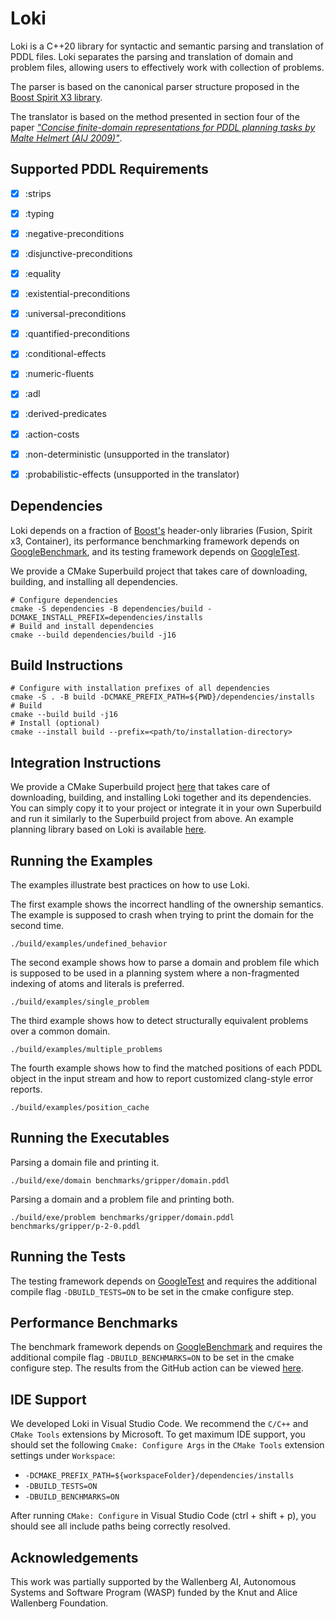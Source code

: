 # Loki

Loki is a C++20 library for syntactic and semantic parsing and translation of PDDL files. Loki separates the parsing and translation of domain and problem files, allowing users to effectively work with collection of problems. 

The parser is based on the canonical parser structure proposed in the [Boost Spirit X3 library](https://beta.boost.org/doc/libs/1_82_0/libs/spirit/doc/x3/html/spirit_x3/tutorials/rexpr.html).

The translator is based on the method presented in section four of the paper [*"Concise finite-domain representations for PDDL planning tasks by Malte Helmert (AIJ 2009)"*](https://ai.dmi.unibas.ch/papers/helmert-aij2009.pdf).

## Supported PDDL Requirements

- [x] :strips
- [x] :typing
- [x] :negative-preconditions
- [x] :disjunctive-preconditions
- [x] :equality
- [x] :existential-preconditions
- [x] :universal-preconditions
- [x] :quantified-preconditions
- [x] :conditional-effects
- [x] :numeric-fluents
- [x] :adl
- [x] :derived-predicates
- [x] :action-costs
- [x] :non-deterministic (unsupported in the translator)
- [x] :probabilistic-effects (unsupported in the translator)


## Dependencies

Loki depends on a fraction of [Boost's](boost.org) header-only libraries (Fusion, Spirit x3, Container), its performance benchmarking framework depends on [GoogleBenchmark](https://github.com/google/benchmark), and its testing framework depends on [GoogleTest](https://github.com/google/googletest).

We provide a CMake Superbuild project that takes care of downloading, building, and installing all dependencies.

```console
# Configure dependencies
cmake -S dependencies -B dependencies/build -DCMAKE_INSTALL_PREFIX=dependencies/installs
# Build and install dependencies
cmake --build dependencies/build -j16
```


## Build Instructions

```console
# Configure with installation prefixes of all dependencies
cmake -S . -B build -DCMAKE_PREFIX_PATH=${PWD}/dependencies/installs
# Build
cmake --build build -j16
# Install (optional)
cmake --install build --prefix=<path/to/installation-directory>
```


## Integration Instructions

We provide a CMake Superbuild project [here](https://github.com/drexlerd/Loki/tree/main/tests/integration/dependencies) that takes care of downloading, building, and installing Loki together and its dependencies. You can simply copy it to your project or integrate it in your own Superbuild and run it similarly to the Superbuild project from above. An example planning library based on Loki is available [here](https://github.com/simon-stahlberg/mimir).


## Running the Examples

The examples illustrate best practices on how to use Loki.

The first example shows the incorrect handling of the ownership semantics. The example is supposed to crash when trying to print the domain for the second time.

```console
./build/examples/undefined_behavior
```

The second example shows how to parse a domain and problem file which is supposed to be used in a planning system where a non-fragmented indexing of atoms and literals is preferred.

```console
./build/examples/single_problem
```

The third example shows how to detect structurally equivalent problems over a common domain.

```console
./build/examples/multiple_problems
```

The fourth example shows how to find the matched positions of each PDDL object in the input stream and how to report customized clang-style error reports.

```console
./build/examples/position_cache
```


## Running the Executables

Parsing a domain file and printing it.

```console
./build/exe/domain benchmarks/gripper/domain.pddl
```

Parsing a domain and a problem file and printing both.

```console
./build/exe/problem benchmarks/gripper/domain.pddl benchmarks/gripper/p-2-0.pddl
```

## Running the Tests

The testing framework depends on [GoogleTest](https://github.com/google/googletest) and requires the additional compile flag `-DBUILD_TESTS=ON` to be set in the cmake configure step.

## Performance Benchmarks

The benchmark framework depends on [GoogleBenchmark](https://github.com/google/benchmark) and requires the additional compile flag `-DBUILD_BENCHMARKS=ON` to be set in the cmake configure step. The results from the GitHub action can be viewed [here](https://drexlerd.github.io/Loki/dev/bench/).

## IDE Support

We developed Loki in Visual Studio Code. We recommend the `C/C++` and `CMake Tools` extensions by Microsoft. To get maximum IDE support, you should set the following `Cmake: Configure Args` in the `CMake Tools` extension settings under `Workspace`:

- `-DCMAKE_PREFIX_PATH=${workspaceFolder}/dependencies/installs`
- `-DBUILD_TESTS=ON`
- `-DBUILD_BENCHMARKS=ON`

After running `CMake: Configure` in Visual Studio Code (ctrl + shift + p), you should see all include paths being correctly resolved.

## Acknowledgements

This work was partially supported by the Wallenberg AI, Autonomous Systems and Software Program (WASP) funded by the Knut and Alice Wallenberg Foundation.
